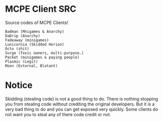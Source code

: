 # MCPE Client SRC
Source codes of MCPE Clients!

    Badman (Mnigames & Anarchy)
    DaDrip (Anarchy)
    Fadeaway (minigames)
    Lunicornia (Skidded Horion)
    Octo (shit)
    Surge (Toxic owners, multi-purpose.)
    Packet (minigames & paying people)
    Plasmic (Legit)
    Moon (External, Blatant)
# Notice
Skidding (stealing code) is not a good thing to do. There is nothing stopping you from stealing code without crediting the original developers. But it is a very bad thing to do and you can get exposed very quickly. Some clients do not want you to steal any of there code credit or not.
